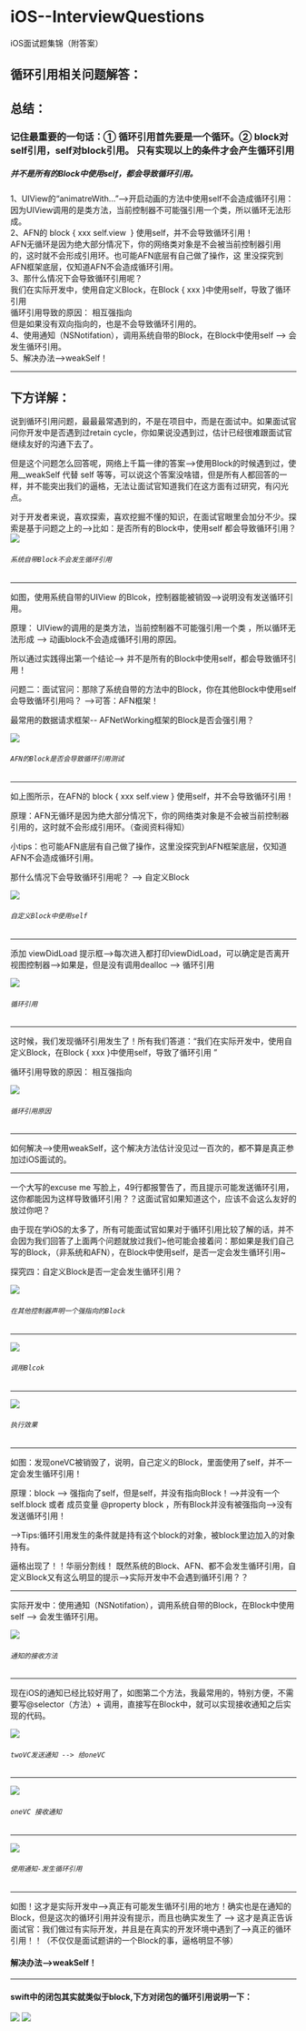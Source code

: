 # iOS--InterviewQuestions
iOS面试题集锦（附答案）

## 循环引用相关问题解答：
## 总结：
### 记住最重要的一句话：① 循环引用首先要是一个循环。② block对self引用，self对block引用。 只有实现以上的条件才会产生循环引用

##### 并不是所有的Block中使用self，都会导致循环引用。  
1、UIView的“animatreWith…”—>开启动画的方法中使用self不会造成循环引用：  
	因为UIView调用的是类方法，当前控制器不可能强引用一个类，所以循环无法形成。  
2、AFN的 block { xxx self.view  } 使用self，并不会导致循环引用！  
	AFN无循环是因为绝大部分情况下，你的网络类对象是不会被当前控制器引用的，这时就不会形成引用环。也可能AFN底层有自己做了操作，这
里没探究到AFN框架底层，仅知道AFN不会造成循环引用。  
3、那什么情况下会导致循环引用呢？  
	我们在实际开发中，使用自定义Block，在Block { xxx }中使用self，导致了循环引用  
	循环引用导致的原因： 相互强指向  
	但是如果没有双向指向的，也是不会导致循环引用的。  
4、使用通知（NSNotifation），调用系统自带的Block，在Block中使用self --> 会发生循环引用。  
5、解决办法-->weakSelf！  

----  

## 下方详解：

说到循环引用问题，最最最常遇到的，不是在项目中，而是在面试中。如果面试官问你开发中是否遇到过retain cycle，你如果说没遇到过，估计已经很难跟面试官继续友好的沟通下去了。

但是这个问题怎么回答呢，网络上千篇一律的答案-->使用Block的时候遇到过，使用__weakSelf 代替 self 等等，可以说这个答案没啥错，但是所有人都回答的一样，并不能突出我们的逼格，无法让面试官知道我们在这方面有过研究，有闪光点。

对于开发者来说，喜欢探索，喜欢挖掘不懂的知识，在面试官眼里会加分不少。探索是基于问题之上的-->比如：是否所有的Block中，使用self 都会导致循环引用？
![](http://upload-images.jianshu.io/upload_images/4563271-3a813ccb26ed7a28.png?imageMogr2/auto-orient/strip%7CimageView2/2/w/1240)

###### `系统自带Block不会发生循环引用`
-----  
如图，使用系统自带的UIView 的Blcok，控制器能被销毁-->说明没有发送循环引用。

原理： UIView的调用的是类方法，当前控制器不可能强引用一个类 ，所以循环无法形成 --> 动画block不会造成循环引用的原因。

所以通过实践得出第一个结论--> 并不是所有的Block中使用self，都会导致循环引用！

问题二：面试官问：那除了系统自带的方法中的Block，你在其他Block中使用self 会导致循环引用吗？ -->可答：AFN框架！

最常用的数据请求框架-- AFNetWorking框架的Block是否会强引用？

![](http://upload-images.jianshu.io/upload_images/4563271-b0e191ba9e853d6f.png?imageMogr2/auto-orient/strip%7CimageView2/2/w/1240)
###### `AFN的Block是否会导致循环引用测试`
----- 

如上图所示，在AFN的 block { xxx self.view  } 使用self，并不会导致循环引用！

原理：AFN无循环是因为绝大部分情况下，你的网络类对象是不会被当前控制器引用的，这时就不会形成引用环。（查阅资料得知）

小tips：也可能AFN底层有自己做了操作，这里没探究到AFN框架底层，仅知道AFN不会造成循环引用。

那什么情况下会导致循环引用呢？ --> 自定义Block

![](http://upload-images.jianshu.io/upload_images/4563271-65131d295c5beac4.png?imageMogr2/auto-orient/strip%7CimageView2/2/w/1240)
###### `自定义Block中使用self`
----- 

添加 viewDidLoad 提示框-->每次进入都打印viewDidLoad，可以确定是否离开视图控制器-->如果是，但是没有调用dealloc --> 循环引用

![](http://upload-images.jianshu.io/upload_images/4563271-65131d295c5beac4.png?imageMogr2/auto-orient/strip%7CimageView2/2/w/1240)
###### `循环引用`
------ 

这时候，我们发现循环引用发生了！所有我们答道：“我们在实际开发中，使用自定义Block，在Block { xxx }中使用self，导致了循环引用 ”

循环引用导致的原因： 相互强指向

![](http://upload-images.jianshu.io/upload_images/4563271-7a7d02a0d300ac48.png?imageMogr2/auto-orient/strip%7CimageView2/2/w/1240)
###### `循环引用原因`
------  

如何解决-->使用weakSelf，这个解决方法估计没见过一百次的，都不算是真正参加过iOS面试的。


------

一个大写的excuse me 写脸上，49行都报警告了，而且提示可能发送循环引用，这你都能因为这样导致循环引用？？这面试官如果知道这个，应该不会这么友好的放过你吧？

由于现在学iOS的太多了，所有可能面试官如果对于循环引用比较了解的话，并不会因为我们回答了上面两个问题就放过我们~他可能会接着问：那如果是我们自己写的Block，（非系统和AFN），在Block中使用self，是否一定会发生循环引用~

探究四：自定义Block是否一定会发生循环引用？

![](http://upload-images.jianshu.io/upload_images/4563271-f175a0f676a5dd3f.png?imageMogr2/auto-orient/strip%7CimageView2/2/w/1240)
###### `在其他控制器声明一个强指向的Block`
------  
![](http://upload-images.jianshu.io/upload_images/4563271-5477b561d06a8cbd.png?imageMogr2/auto-orient/strip%7CimageView2/2/w/1240)
###### `调用Blcok`
------ 
![](http://upload-images.jianshu.io/upload_images/4563271-2a8a678c319be0b0.png?imageMogr2/auto-orient/strip%7CimageView2/2/w/1240)

###### `执行效果`
------ 

如图：发现oneVC被销毁了，说明，自己定义的Block，里面使用了self，并不一定会发生循环引用！

原理：block --> 强指向了self，但是self，并没有指向Block！-->并没有一个 self.block 或者 成员变量 @property block ，所有Block并没有被强指向-->没有发送循环引用！

-->Tips:循环引用发生的条件就是持有这个block的对象，被block里边加入的对象持有。

逼格出现了！！华丽分割线！ 既然系统的Block、AFN、都不会发生循环引用，自定义Block又有这么明显的提示-->实际开发中不会遇到循环引用？？ 

----

实际开发中：使用通知（NSNotifation），调用系统自带的Block，在Block中使用self --> 会发生循环引用。

![](http://upload-images.jianshu.io/upload_images/4563271-d8b28a15e1ea4948.png?imageMogr2/auto-orient/strip%7CimageView2/2/w/1240)

###### `通知的接收方法`
------  

现在iOS的通知已经比较好用了，如图第二个方法，我最常用的，特别方便，不需要写@selector（方法）+ 调用，直接写在Block中，就可以实现接收通知之后实现的代码。

![](http://upload-images.jianshu.io/upload_images/4563271-54ca4b211fc66c29.png?imageMogr2/auto-orient/strip%7CimageView2/2/w/1240)
###### `twoVC发送通知 --> 给oneVC`
------  
![](http://upload-images.jianshu.io/upload_images/4563271-0b663d5a9cfc6487.png?imageMogr2/auto-orient/strip%7CimageView2/2/w/1240)
###### `oneVC 接收通知`
------  
![](http://upload-images.jianshu.io/upload_images/4563271-159fe2dd9084e03b.png?imageMogr2/auto-orient/strip%7CimageView2/2/w/1240)
###### `使用通知-发生循环引用`
------  

如图！这才是实际开发中-->真正有可能发生循环引用的地方！确实也是在通知的Block，但是这次的循环引用并没有提示，而且也确实发生了 --> 这才是真正告诉面试官：我们做过有实际开发，并且是在真实的开发环境中遇到了-->真正的循环引用！！（不仅仅是面试题讲的一个Block的事，逼格明显不够）

#### 解决办法-->weakSelf！
------  
#### swift中的闭包其实就类似于block,下方对闭包的循环引用说明一下：
![](https://github.com/liyuunxiangGit/iOS--InterviewQuestions/blob/master/imageFile/屏幕快照%202018-01-09%20上午10.53.13.png)
![](https://github.com/liyuunxiangGit/iOS--InterviewQuestions/blob/master/imageFile/屏幕快照%202018-01-09%20上午10.53.34.png)
